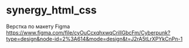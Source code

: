 # synergy_html_css
Верстка по макету Figma
https://www.figma.com/file/cyOuCcxqhxwqCrillGbcFm/Cyberpunk?type=design&node-id=2%3A614&mode=design&t=J2rA5tLrXPYkCnPn-1
